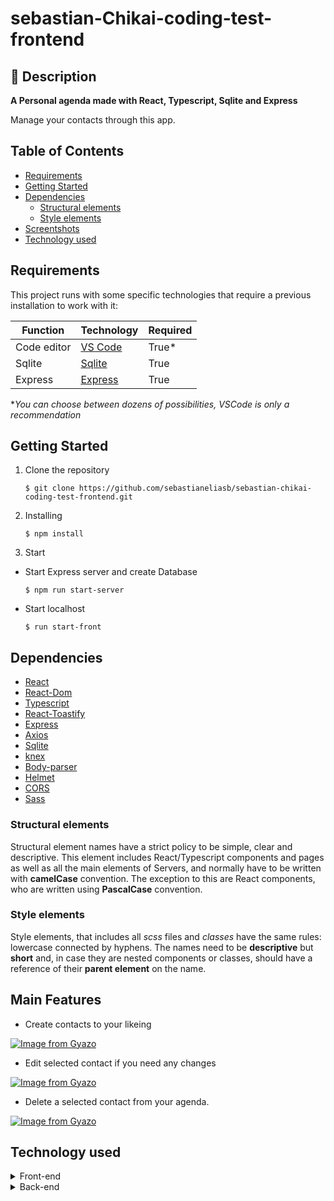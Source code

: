 # sebastian-Chikai-coding-test-frontend
## 📔 Description
**A Personal agenda made with React, Typescript, Sqlite and Express**

Manage your contacts through this app.

## Table of Contents <!-- omit in toc -->
  - [Requirements](#requirements)
  - [Getting Started](#getting-started)
  - [Dependencies](#dependencies)
    - [Structural elements](#structural-elements)
    - [Style elements](#style-elements)
  - [Screentshots](#screentshots)
  - [Technology used](#technology-used)
## Requirements

This project runs with some specific technologies that require a previous installation to work with it:

| Function       | Technology                                      | Required |
| -------------- | ----------------------------------------------- | -------- |
| Code editor    | [VS Code](https://code.visualstudio.com/)       | True*    |
| Sqlite         | [Sqlite](https://www.sqlite.org/)              | True     |
| Express  | [Express](https://expressjs.com)              | True |


*_You can choose between dozens of possibilities, VSCode is only a recommendation_

## Getting Started
1. Clone the repository
   
   ```
   $ git clone https://github.com/sebastianeliasb/sebastian-chikai-coding-test-frontend.git
    ```
2. Installing
    ```
    $ npm install
    ```
3. Start

- Start Express server and create Database

    ```
   $ npm run start-server
   ``` 
   
- Start localhost  
   
   ```
   $ run start-front
   ```
   

## Dependencies
- [React](https://reactjs.org/)
- [React-Dom](https://reactjs.org/docs/react-dom.html)
- [Typescript](https://www.typescriptlang.org/)
- [React-Toastify](https://github.com/fkhadra/react-toastify)
- [Express](https://expressjs.com/)
- [Axios](https://github.com/axios/axios)
- [Sqlite](https://www.sqlite.org/)
- [knex](https://knexjs.org/)
- [Body-parser](https://github.com/expressjs/body-parser)
- [Helmet](https://github.com/helmetjs/helmet)
- [CORS](https://github.com/expressjs/cors)
- [Sass](https://sass-lang.com/)


### Structural elements
Structural element names have a strict policy to be simple, clear and descriptive. This element includes React/Typescript components and pages as well as all the main elements of Servers, and normally have to be written with __camelCase__ convention. The exception to this are React components, who are written using __PascalCase__ convention.

### Style elements
Style elements, that includes all _scss_ files and _classes_ have the same rules: lowercase connected by hyphens. The names need to be __descriptive__ but __short__ and, in case they are nested components or classes, should have a reference of their __parent element__ on the name.

## Main Features
* Create contacts to your likeing

[![Image from Gyazo](https://i.gyazo.com/a3fa88d465412bbcc5c9589a82cd60d0.gif)](https://gyazo.com/a3fa88d465412bbcc5c9589a82cd60d0)

* Edit selected contact if you need any changes

[![Image from Gyazo](https://i.gyazo.com/6f67739e7b5edc75de1672c218063c29.gif)](https://gyazo.com/6f67739e7b5edc75de1672c218063c29)

* Delete a selected contact from your agenda.

[![Image from Gyazo](https://i.gyazo.com/f3fa4012a16ba2f993f78ca7c0fa071c.gif)](https://gyazo.com/f3fa4012a16ba2f993f78ca7c0fa071c)




## Technology used
<details>
<summary>Front-end</summary>

![React](https://img.shields.io/badge/React-61DAFB?style=flat-square&logo=React&logoColor=black)
![Sass](https://img.shields.io/badge/Sass-CC6699?style=flat-square&logo=Sass&logoColor=white)

![JS](https://img.shields.io/badge/JavaScript-F7DF1E?style=flat-square&logo=JavaScript&logoColor=black)

</details>
<details>
<summary>Back-end</summary>

![Node.js](https://img.shields.io/badge/Node.js-339933?style=flat-square&logo=Node.js&logoColor=white)
![Express](https://img.shields.io/badge/Express-000000?style=flat-square&logo=Express&logoColor=white)
![Sqlite](https://img.shields.io/badge/Sqlite-4479A1?style=flat-square&logo=MySQL&logoColor=white)
![Jest](https://img.shields.io/badge/Jest-C21325?style=flat-square&logo=Jest&logoColor=white)
</details>

